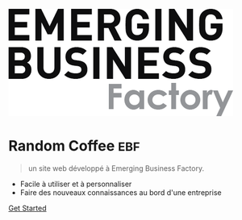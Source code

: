 ![logo](pages/logo-ebf.png)

# Random Coffee <small>EBF</small>

>un site web développé à Emerging Business Factory.

- Facile à utiliser et à personnaliser
- Faire des nouveaux connaissances au bord d'une entreprise


[Get Started]()